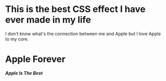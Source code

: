 # This is the best CSS effect I have ever made in my life

I don't know what's the connection between me and Apple but I love Apple to my core.

# Apple Forever

__*Apple Is The Best*__